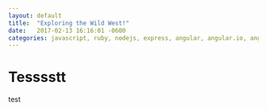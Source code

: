 ```yaml
---
layout: default
title:  "Exploring the Wild West!"
date:   2017-02-13 16:16:01 -0600
categories: javascript, ruby, nodejs, express, angular, angular.io, angularjs
---
```


# Tesssstt

test